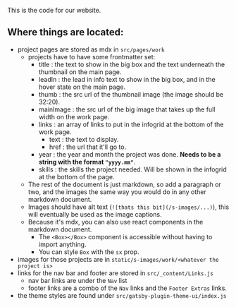 This is the code for our website.

## Where things are located:
* project pages are stored as mdx in `src/pages/work`
  * projects have to have some frontmatter set:
    * title : the text to show in the big box and the text underneath the thumbnail on the main page.
    * leadIn : the lead in info text to show in the big box, and in the hover state on the main page.
    * thumb : the src url of the thumbnail image (the image should be 32:20).
    * mainImage : the src url of the big image that takes up the full width on the work page.
    * links : an array of links to put in the infogrid at the bottom of the work page.
      * text : the text to display.
      * href : the url that it'll go to.
    * year : the year and month the project was done. **Needs to be a string with the format `"yyyy.mm"`**.
    * skills : the skills the project needed. Will be shown in the infogrid at the bottom of the page.
  * The rest of the document is just markdown, so add a paragraph or two, and the images the same way you would do in any other markdown document.
  * Images should have alt text (`![thats this bit](/s-images/...)`), this will eventually be used as the image captions.
  * Because it's mdx, you can also use react components in the markdown document.
    * The `<Box></Box>` component is accessible without having to import anything. 
    * You can style `Box` with the `sx` prop.
* images for those projects are in `static/s-images/work/<whatever the project is>`
* links for the nav bar and footer are stored in `src/_content/Links.js`
  * nav bar links are under the `Nav` list
  * footer links are a combo of the `Nav` links and the `Footer Extras` links.
* the theme styles are found under `src/gatsby-plugin-theme-ui/index.js`
